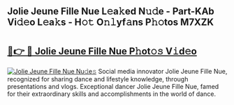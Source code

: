 ## Jolie Jeune Fille Nue L𝚎a𝚔ed N𝚞𝚍e - Part-KAb Vi𝚍𝚎o L𝚎a𝚔s - H𝚘𝚝 O𝚗𝚕yf𝚊ns P𝚑𝚘tos M7XZK

# <h2><a href="http://kf9aggd.oniu.top/?m=Jolie+Jeune+Fille+Nue">🔗👉 🔴 Jolie Jeune Fille Nue P𝚑ot𝚘𝚜 V𝚒d𝚎o</a></h2>

[![Jolie Jeune Fille Nue Nu𝚍e𝚜](https://i.imgur.com/0qMVB7G.gif)](http://kf9aggd.oniu.top/?m=Jolie+Jeune+Fille+Nue)
Social media innovator Jolie Jeune Fille Nue, recognized for sharing dance and lifestyle knowledge, through presentations and vlogs. Exceptional dancer Jolie Jeune Fille Nue, famed for their extraordinary skills and accomplishments in the world of dance.  
